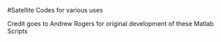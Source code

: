 #Satellite Codes for various uses

Credit goes to Andrew Rogers for original development of these Matlab Scripts
